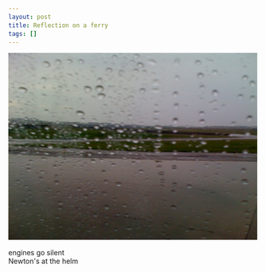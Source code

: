 ```yaml
---
layout: post
title: Reflection on a ferry
tags: []
---
```


<p>
<div class='p_embed p_image_embed'>
<img alt="P70" height="375" src="/images/9255194-image.jpg" width="500" />

</div>
</p>
engines go silent<br />Newton's at the helm
